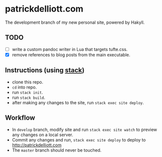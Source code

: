 # patrickdelliott.com

The development branch of my new personal site, powered by Hakyll. 

## TODO

- [ ] write a custom pandoc writer in Lua that targets tufte.css.
- [x] remove references to blog posts from the main executable.

## Instructions (using [stack](https://docs.haskellstack.org/en/stable/README/))

- clone this repo.
- `cd` into repo.
- run `stack init`.
- run `stack build`.
- after making any changes to the site, run `stack exec site deploy`.

## Workflow

- In `develop` branch, modify site and run `stack exec site watch` to preview any changes on a local server.
- Commit any changes and run, `stack exec site deploy` to deploy to http://patrickdelliott.com
- The `master` branch should never be touched.

